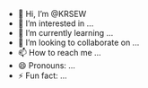 - 👋 Hi, I’m @KRSEW
- 👀 I’m interested in ...
- 🌱 I’m currently learning ...
- 💞️ I’m looking to collaborate on ...
- 📫 How to reach me ...
- 😄 Pronouns: ...
- ⚡ Fun fact: ...

<!---
KRSEW/KRSEW is a ✨ special ✨ repository because its `README.md` (this file) appears on your GitHub profile.
You can click the Preview link to take a look at your changes.
--->
